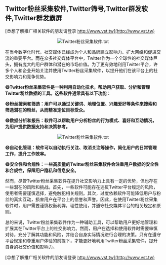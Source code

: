 ## **Twitter粉丝采集软件,Twitter筛号,Twitter群发软件,Twitter群发霸屏**

[😍想了解推广相关软件的朋友请登录 http://www.vst.tw](http://www.vst.tw)

 <center><img src="https://vst.tw/MP4/tuiguang/png/0.png" alt="Twitter粉丝采集软件.txt"></center>

在当今数字化时代，社交媒体已经成为个人和品牌建立影响力、扩大网络和促进交流的重要平台。而在众多社交媒体平台中，Twitter作为一个全球性的社交媒体巨头，拥有庞大的用户群体和潜在的市场价值。为了更有效地利用Twitter平台，许多个人和企业开始关注并使用Twitter粉丝采集软件，以提升他们在该平台上的社交影响力和竞争优势。

**😄Twitter粉丝采集软件是一种利用自动化技术，帮助用户获取、分析和管理Twitter粉丝数据的工具。这些软件通常具有以下功能：**

**😄粉丝搜索和筛选：用户可以通过关键词、地理位置、兴趣爱好等条件来搜索和筛选潜在的粉丝，从而精准定位目标受众。**

**😄数据分析和报告：软件可以帮助用户分析粉丝的行为模式、喜好和互动情况，为用户提供数据支持和决策参考。**

 <center><img src="https://vst.tw/MP4/tuiguang/png/6.png" alt="Twitter粉丝采集软件.txt"></center>

**😄自动化管理：软件可以自动执行关注、取消关注等操作，简化用户的日常管理工作，提升工作效率。**

**😄安全性和合规性：一些高质量的Twitter粉丝采集软件会注重用户数据的安全性和合规性，保障用户隐私和信息安全。**

然而，尽管Twitter粉丝采集软件在提升社交影响力上具有一定的优势，但也存在一些潜在的风险和挑战。首先，一些软件可能存在违反Twitter平台规定的风险，使用者需要谨慎选择，避免触犯相关规则。其次，过度依赖软件可能降低用户与粉丝的真实互动，损害用户在平台上的信誉和声誉。因此，在使用Twitter粉丝采集软件时，用户需要谨慎权衡利弊，理性使用，并遵守社交媒体平台的相关规定和原则。

总的来说，Twitter粉丝采集软件作为一种辅助工具，可以帮助用户更好地管理和扩展其在Twitter平台上的社交影响力。然而，用户在选择和使用软件时需要审慎对待，充分了解其功能和风险，并结合自身实际情况进行合理的决策。只有在遵守平台规定和尊重用户体验的前提下，才能更好地利用Twitter粉丝采集软件，提升自身的社交价值和影响力。

[😍想了解推广相关软件的朋友请登录 http://www.vst.tw](http://www.vst.tw)



